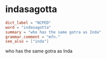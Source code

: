 # indasagotta

``` toml
dict_label = "NCPED"
word = "indasagotta"
summary = "who has the same gotra as Inda"
grammar_comment = "mfn."
see_also = ["inda"]
```

who has the same gotra as Inda

